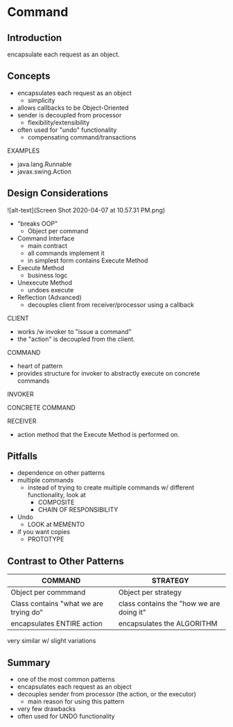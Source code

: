 # Command 

## Introduction
encapsulate each request as an object.

## Concepts
- encapsulates each request as an object
    - simplicity
- allows callbacks to be Object-Oriented
- sender is decoupled from processor
    - flexibility/extensibility
- often used for "undo" functionality
    - compensating command/transactions
    
EXAMPLES
- java.lang.Runnable
- javax.swing.Action

## Design Considerations
![alt-text](Screen Shot 2020-04-07 at 10.57.31 PM.png)
- "breaks OOP"
    - Object per command
- Command Interface
    - main contract
    - all commands implement it
    - in simplest form contains Execute Method
- Execute Method
    - business logc
- Unexecute Method
    - undoes execute
- Reflection (Advanced) 
    - decouples client from receiver/processor using a callback
    
CLIENT
- works /w invoker to "issue a command"
- the "action" is decoupled from the client.
    
COMMAND
- heart of pattern
- provides structure for invoker to abstractly execute on
concrete commands

INVOKER

CONCRETE COMMAND

RECEIVER
- action method that the Execute Method is performed on.

## Pitfalls
- dependence on other patterns
- multiple commands
    - instead of trying to create multiple commands w/ different functionality, look at
        - COMPOSITE
        - CHAIN OF RESPONSIBILITY
- Undo
    - LOOK at MEMENTO
- if you want copies
    - PROTOTYPE

## Contrast to Other Patterns

| COMMAND | STRATEGY |
| --- | --- |
| Object per commmand | Object per strategy | 
| Class contains "what we are trying do" |  class contains the "how we are doing it" | 
| encapsulates ENTIRE action | encapsulates the ALGORITHM | 

very similar w/ slight variations

## Summary
- one of the most common patterns
- encapsulates each request as an object
- decouples sender from processor (the action, or the executor)
    - main reason for using this pattern
- very few drawbacks
- often used for UNDO functionality

